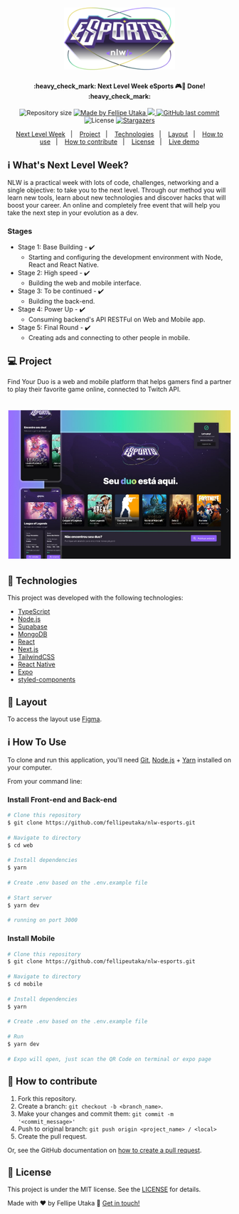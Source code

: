 <h1 align="center">
    <img alt="Next Level Week eSports logo" title="#NextLevelWeek" src=".github/logo.svg" width="250px" />
</h1>

<h4 align="center"> 
	:heavy_check_mark:  Next Level Week eSports 🎮🚀 Done! :heavy_check_mark:
</h4>
<p align="center">
  <img alt="Repository size" src="https://img.shields.io/github/repo-size/fellipeutaka/nlw-esports">

<a href="https://www.linkedin.com/in/fellipeutaka/">
    <img alt="Made by Fellipe Utaka" src="https://img.shields.io/badge/made%20by-Fellipe%20Utaka-%2304D361">
  </a>

<a aria-label="Completed" href="https://lp.rocketseat.com.br/nlw">
    <img src="https://img.shields.io/badge/NLW-done-brightgreen?logo=data:image/png;base64,iVBORw0KGgoAAAANSUhEUgAAABAAAAAQCAMAAAAoLQ9TAAAALVBMVEVHcExxWsF0XMJzXMJxWcFsUsD///9jRrzY0u6Xh9Gsn9n39fyMecy0qd2bjNJWBT0WAAAABHRSTlMA2Do606wF2QAAAGlJREFUGJVdj1cWwCAIBLEsRU3uf9xobDH8+GZwUYi8i6ucJwrxKE+7D0G9Q4vlYqtmCSjndr4CgCgzlyFgfKfKCVO0LrPKjmiqMxGXkJwNnXskqWG+1oSM+BSwD8f29YLNjvx/OQrn+g99oQSoNmt3PgAAAABJRU5ErkJggg=="></img>
  </a>

<a href="https://github.com/fellipeutaka/nlw-esports/commits/master">
    <img alt="GitHub last commit" src="https://img.shields.io/github/last-commit/fellipeutaka/nlw-esports">
  </a>

<img alt="License" src="https://img.shields.io/badge/license-MIT-brightgreen">
   <a href="https://github.com/fellipeutaka/nlw-esports/stargazers">
    <img alt="Stargazers" src="https://img.shields.io/github/stars/fellipeutaka/nlw-esports?style=social">
  </a>
</p>
<p align="center">
  <a href="#-nlw">Next Level Week</a>   |   
  <a href="#-project">Project</a>   |   
  <a href="#rocket-Technologies">Technologies</a>   |   
  <a href="#-layout">Layout</a>   |   
  <a href="#-how-to-use">How to use</a>   |   
  <a href="#-how-to-contribute">How to contribute</a>   |   
  <a href="#memo-license">License</a>   |   
  <a href="https://nlw-esports-supabase.vercel.app/">Live demo</a>
</p>

## ℹ️ What's Next Level Week?

NLW is a practical week with lots of code, challenges, networking and a single objective: to take you to the next level.
Through our method you will learn new tools, learn about new technologies and discover hacks that will boost your career.
An online and completely free event that will help you take the next step in your evolution as a dev.

### Stages

- Stage 1: Base Building - ✔️
  - Starting and configuring the development environment with Node, React and React Native.
- Stage 2: High speed - ✔️
  - Building the web and mobile interface.
- Stage 3: To be continued - ✔️
  - Building the back-end.
- Stage 4: Power Up - ✔️
  - Consuming backend's API RESTFul on Web and Mobile app.
- Stage 5: Final Round - ✔️
  - Creating ads and connecting to other people in mobile.

## 💻 Project

Find Your Duo is a web and mobile platform that helps gamers find a partner to play their favorite game online, connected to Twitch API.

<h1 align="center">
    <img alt="Example" title="Example" src=".github/project.jpg" width="500px" />
</h1>

## 🚀 Technologies

This project was developed with the following technologies:

- [TypeScript][ts]
- [Node.js][node]
- [Supabase][supabase]
- [MongoDB][mongodb]
- [React][react]
- [Next.js][next]
- [TailwindCSS][tailwind]
- [React Native][rn]
- [Expo][expo]
- [styled-components][styled-components]

## 🔖 Layout

To access the layout use [Figma][figma].

## ℹ️ How To Use

To clone and run this application, you'll need [Git](https://git-scm.com), [Node.js][node] + [Yarn][yarn] installed on your computer.

From your command line:

### Install Front-end and Back-end

```bash
# Clone this repository
$ git clone https://github.com/fellipeutaka/nlw-esports.git

# Navigate to directory
$ cd web

# Install dependencies
$ yarn

# Create .env based on the .env.example file

# Start server
$ yarn dev

# running on port 3000
```

### Install Mobile

```bash
# Clone this repository
$ git clone https://github.com/fellipeutaka/nlw-esports.git

# Navigate to directory
$ cd mobile

# Install dependencies
$ yarn

# Create .env based on the .env.example file

# Run
$ yarn dev

# Expo will open, just scan the QR Code on terminal or expo page
```

## 🤔 How to contribute

1. Fork this repository.
2. Create a branch: `git checkout -b <branch_name>`.
3. Make your changes and commit them: `git commit -m '<commit_message>'`
4. Push to original branch: `git push origin <project_name> / <local>`
5. Create the pull request.

Or, see the GitHub documentation on [how to create a pull request](https://help.github.com/en/github/collaborating-with-issues-and-pull-requests/creating-a-pull-request).

## 📝 License

This project is under the MIT license. See the [LICENSE](https://github.com/fellipeutaka/nlw-esports/blob/master/LICENSE) for details.

Made with ♥ by Fellipe Utaka 👋 [Get in touch!](https://www.linkedin.com/in/fellipeutaka/)

[figma]: https://www.figma.com/file/WNtF2d8WEh69bddiJHwYiV/NLW-eSports-(Community)?node-id=0%3A1
[node]: https://nodejs.org/
[supabase]: https://supabase.com/
[mongodb]: https://www.mongodb.com/
[ts]: https://www.typescriptlang.org/
[expo]: https://expo.dev/
[react]: https://reactjs.org
[next]: https://nextjs.org/
[tailwind]: https://tailwindcss.com/
[rn]: https://reactnative.dev/
[styled-components]: https://styled-components.com/
[yarn]: https://yarnpkg.com/
